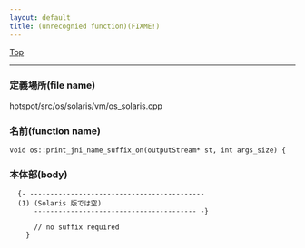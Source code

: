 ```yaml
---
layout: default
title: (unrecognied function)(FIXME!)
---
```

[Top](../index.html)

--- 
### 定義場所(file name)
hotspot/src/os/solaris/vm/os_solaris.cpp

### 名前(function name)
```
void os::print_jni_name_suffix_on(outputStream* st, int args_size) {
```

### 本体部(body)
```
  {- -------------------------------------------
  (1) (Solaris 版では空)
      ---------------------------------------- -}

	  // no suffix required
	}
	
```


